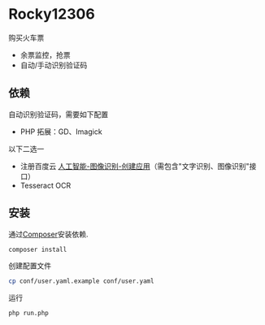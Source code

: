 Rocky12306
=======================

购买火车票

- 余票监控，抢票
- 自动/手动识别验证码

## 依赖 

自动识别验证码，需要如下配置

- PHP 拓展：GD、Imagick

以下二选一

- 注册百度云 [人工智能-图像识别-创建应用](https://console.bce.baidu.com/ai#/ai/imagesearch/overview/index)（需包含"文字识别、图像识别"接口）
- Tesseract OCR

## 安装

通过[Composer](http://getcomposer.org)安装依赖.
```bash
composer install
```

创建配置文件
```bash
cp conf/user.yaml.example conf/user.yaml
```

运行
```bash
php run.php
```

